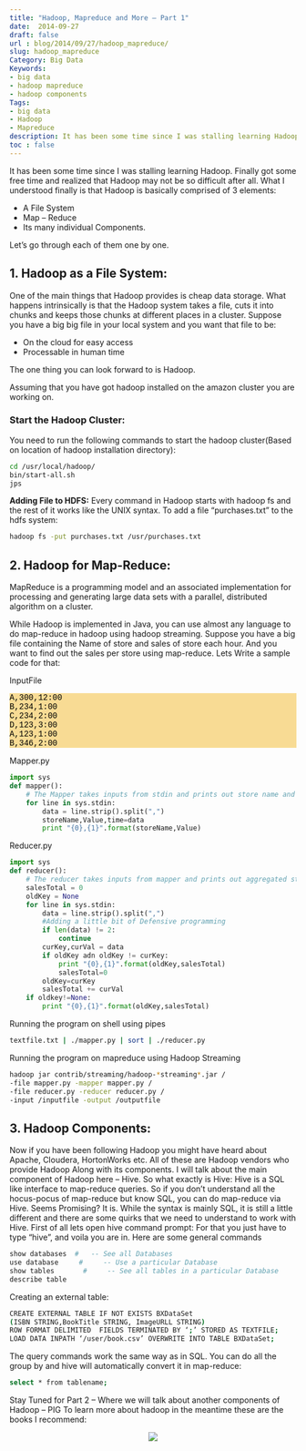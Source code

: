 ```yaml
---
title: "Hadoop, Mapreduce and More – Part 1"
date:  2014-09-27
draft: false
url : blog/2014/09/27/hadoop_mapreduce/
slug: hadoop_mapreduce
Category: Big Data
Keywords: 
- big data
- hadoop mapreduce
- hadoop components
Tags: 
- big data
- Hadoop
- Mapreduce
description: It has been some time since I was stalling learning Hadoop. Finally got some free time and realized that Hadoop may not be so difficult after all.
toc : false
---
```


It has been some time since I was stalling learning Hadoop. Finally got some free time and realized that Hadoop may not be so difficult after all.
What I understood finally is that Hadoop is basically comprised of 3 elements:

- A File System
- Map – Reduce
- Its many individual Components.

Let’s go through each of them one by one.

## 1. Hadoop as a File System:
One of the main things that Hadoop provides is cheap data storage. What happens intrinsically is that the Hadoop system takes a file, cuts it into chunks and keeps those chunks at different places in a cluster. Suppose you have a big big file in your local system and you want that file to be:

- On the cloud for easy access
- Processable in human time

The one thing you can look forward to is Hadoop.

Assuming that you have got hadoop installed on the amazon cluster you are working on.

### Start the Hadoop Cluster:
You need to run the following commands to start the hadoop cluster(Based on location of hadoop installation directory):

```bash
cd /usr/local/hadoop/
bin/start-all.sh
jps
```

**Adding File to HDFS:** Every command in Hadoop starts with hadoop fs and the rest of it works like the UNIX syntax. To add a file “purchases.txt” to the hdfs system:

```bash
hadoop fs -put purchases.txt /usr/purchases.txt
```

## 2. Hadoop for Map-Reduce:

MapReduce is a programming model and an associated implementation for processing and generating large data sets with a parallel, distributed algorithm on a cluster.

While Hadoop is implemented in Java, you can use almost any language to do map-reduce in hadoop using hadoop streaming. Suppose you have a big file containing the Name of store and sales of store each hour. And you want to find out the sales per store using map-reduce. Lets Write a sample code for that: 

InputFile

<pre style="font-family:courier new,monospace; background-color:#f6c6529c; color:#000000">A,300,12:00
B,234,1:00
C,234,2:00
D,123,3:00
A,123,1:00
B,346,2:00
</pre>

Mapper.py

``` py
import sys
def mapper():
    # The Mapper takes inputs from stdin and prints out store name and value
    for line in sys.stdin:
        data = line.strip().split(",")
        storeName,Value,time=data
        print "{0},{1}".format(storeName,Value)
```

Reducer.py

``` py
import sys
def reducer():
    # The reducer takes inputs from mapper and prints out aggregated store name and value
    salesTotal = 0
    oldKey = None
    for line in sys.stdin:
        data = line.strip().split(",")
        #Adding a little bit of Defensive programming
        if len(data) != 2:
            continue
        curKey,curVal = data
        if oldKey adn oldKey != curKey:
            print "{0},{1}".format(oldKey,salesTotal)
            salesTotal=0
        oldKey=curKey
        salesTotal += curVal
    if oldkey!=None:
        print "{0},{1}".format(oldKey,salesTotal)
```

Running the program on shell using pipes

``` bash
textfile.txt | ./mapper.py | sort | ./reducer.py
```

Running the program on mapreduce using Hadoop Streaming 

``` bash
hadoop jar contrib/streaming/hadoop-*streaming*.jar /
-file mapper.py -mapper mapper.py /
-file reducer.py -reducer reducer.py /
-input /inputfile -output /outputfile
```


## 3. Hadoop Components:

Now if you have been following Hadoop you might have heard about Apache, Cloudera, HortonWorks etc. All of these are Hadoop vendors who provide Hadoop Along with its components. I will talk about the main component of Hadoop here – Hive.
So what exactly is Hive: Hive is a SQL like interface to map-reduce queries. So if you don’t understand all the hocus-pocus of map-reduce but know SQL, you can do map-reduce via Hive.
Seems Promising? It is.
While the syntax is mainly SQL, it is still a little different and there are some quirks that we need to understand to work with Hive.
First of all lets open hive command prompt: For that you just have to type “hive”, and voila you are in.
Here are some general commands

``` bash
show databases  #   -- See all Databases
use database     #     -- Use a particular Database
show tables       #     -- See all tables in a particular Database
describe table    
```

Creating an external table:

``` bash
CREATE EXTERNAL TABLE IF NOT EXISTS BXDataSet
(ISBN STRING,BookTitle STRING, ImageURLL STRING)
ROW FORMAT DELIMITED  FIELDS TERMINATED BY ‘;’ STORED AS TEXTFILE;
LOAD DATA INPATH ‘/user/book.csv’ OVERWRITE INTO TABLE BXDataSet;
```

The query commands work the same way as in SQL. You can do all the group by and hive will automatically convert it in map-reduce:

``` bash
select * from tablename;
```

Stay Tuned for Part 2 – Where we will talk about another components of Hadoop – PIG
To learn more about hadoop in the meantime these are the books I recommend:


<div style="text-align: center;">
<a target="_blank"  href="https://www.amazon.com/gp/product/1491901632/ref=as_li_tl?ie=UTF8&camp=1789&creative=9325&creativeASIN=1491901632&linkCode=as2&tag=mlwhizcon-20&linkId=4122280e94f7bbd0ceebc9d13e60d103"><img border="0" src="//ws-na.amazon-adsystem.com/widgets/q?_encoding=UTF8&MarketPlace=US&ASIN=1491901632&ServiceVersion=20070822&ID=AsinImage&WS=1&Format=_SL250_&tag=mlwhizcon-20" ></a><img src="//ir-na.amazon-adsystem.com/e/ir?t=mlwhizcon-20&l=am2&o=1&a=1491901632" width="1" height="1" border="0" alt="" style="border:none !important; margin:0px !important;" />
</div>

<script src="//z-na.amazon-adsystem.com/widgets/onejs?MarketPlace=US&adInstanceId=c4ca54df-6d53-4362-92c0-13cb9977639e"></script>
